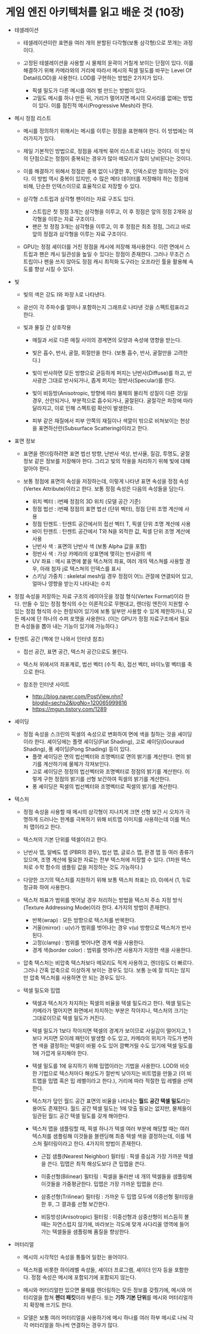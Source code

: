 # 게임 엔진 아키텍처를 읽고 배운 것 (10장)

- 테셀레이션  
  - 테셀레이션이란 표면을 여러 개의 분할된 다각형(보통 삼각형)으로 쪼개는 과정이다.

  - 고정된 테셀레이션을 사용할 시 물체의 윤곽이 거칠게 보이는 단점이 있다. 이를 해결하기 위해 카메라와의 거리에 따라서 메시의 픽셀 밀도를 바꾸는 Level Of Detail(LOD)을 사용한다. LOD를 구현하는 방법은 2가지가 있다.
    - 픽셀 밀도가 다른 메시를 여러 벌 만드는 방법이 있다.
    - 고밀도 메시를 하나 만든 뒤, 거리가 멀어지면 메시의 모서리를 없애는 방법이 있다. 이를 점진적 메시(Progressive Mesh)라 한다.

- 메시 정점 리스트  
  - 메시를 정의하기 위해서는 메시를 이루는 정점을 표현해야 한다. 이 방법에는 여러가지가 있다.

  - 제일 기본적인 방법으로, 정점을 세개씩 묶어 리스트로 나타는 것이다. 이 방식의 단점으로는 정점이 중복되는 경우가 많아 메모리가 많이 낭비된다는 것이다.

  - 이를 해결하기 위해서 정점은 중복 없이 나열한 후, 인덱스로만 정의하는 것이다. 이 방법 역시 중복이 있지만, 수 많은 메타 데이터를 저장해야 하는 정점에 비해, 단순한 인덱스이므로 효율적으로 저장할 수 있다.

  - 삼각형 스트립과 삼각형 팬이라는 자료 구조도 있다.
    - 스트립은 첫 정점 3개는 삼각형을 이루고, 이 후 정점은 앞의 정점 2개와 삼각형을 이루는 자료 구조이다.
    - 팬은 첫 정점 3개는 삼각형을 이루고, 이 후 정점은 최초 정점, 그리고 바로 앞의 정점과 삼각형을 이루는 자료 구조이다.

  - GPU는 정점 셰이더를 거친 정점을 캐시에 저장해 재사용한다. 이런 면에서 스트립과 팬은 캐시 일관성을 높일 수 있다는 장점이 존재한다. 그러나 무조건 스트립이나 팬을 쓰지 않아도 정점 캐시 최적화 도구라는 오프라인 툴을 활용해 속도를 향상 시킬 수 있다.
  
- 빛
  - 빛의 색은 강도 I와 파장 λ로 나타낸다.

  - 광선이 각 주파수를 얼마나 포함하는지 그래프로 나타낸 것을 스펙트럼표라고 한다.
  
  - 빛과 물질 간 상호작용
    - 매질과 서로 다른 매질 사이의 경계면의 모양과 속성에 영향을 받는다.

    - 빛은 흡수, 반사, 굴절, 회절만을 한다. (보통 흡수, 반사, 굴절만을 고려한다.)

    - 빛이 반사하면 모든 방향으로 균등하게 퍼지는 난반사(Diffuse)를 하고, 반사광은 그대로 반사되거나, 좁게 퍼지는 정반사(Specular)를 한다.

    - 빛이 비등방(Anisotropic, 방향에 따라 물체의 물리적 성질이 다른 것)일 경우, 산란되거나, 부분적으로 흡수되거나, 굴절된다. 굴절각은 파장에 따라 달라지고, 이로 인해 스펙트럼 확산이 발생한다.

    - 피부 같은 재질에서 피부 안쪽의 재질이나 색깔이 밖으로 비쳐보이는 현상을 표면하산란(Subsurface Scattering)이라고 한다.

- 표면 정보  
  - 표면을 렌더링하려면 표면 법선 방향, 난반사 색상, 반사율, 질감, 투명도, 굴절 정보 같은 정보를 저장해야 한다. 그리고 빛의 작용을 처리하기 위해 빛에 대해 알아야 한다.

  - 보통 정점에 표면의 속성을 저장하는데, 이렇게 나타낸 표면 속성을 정점 속성(Vertex Attribute)이라고 한다. 보통 정점 속성은 다음의 속성들을 담는다.
    - 위치 벡터 : i번째 정점의 3D 위치 (모델 공간 기준)
    - 정점 법선 : i번째 정점의 표면 법선 (단위 벡터), 정점 단위 조명 계산에 사용
    - 정점 탄젠트 : 탄젠트 공간에서의 접선 벡터 T, 픽셀 단위 조명 계산에 사용
    - 바이 탄젠트 : 탄젠트 공간에서 T와 N을 외적한 값, 픽셀 단위 조명 계산에 사용
    - 난반사 색 : 표면의 난반사 색 (보통 Alpha 값을 포함)
    - 정반사 색 : 가상 카메라의 상표면에 맺히는 반사광의 색
    - UV 좌표 : 메시 표면에 붙을 텍스쳐의 좌표, 여러 개의 텍스쳐를 사용할 경우, 아래 첨자 j로 텍스쳐의 인덱스를 표시
    - 스키닝 가중치 : skeletal mesh일 경우 정점이 어느 관절에 연결되어 있고, 얼마나 영향을 받는지 나타내는 수치

- 정점 속성을 저장하는 자료 구조의 레이아웃을 정점 형식(Vertex Format)이라 한다. 만들 수 있는 정점 형식의 수는 이론적으로 무핸대고, 렌더링 엔진이 지원할 수 있는 정점 형식의 수는 한정되어 있기에 보통 일부만 사용할 수 있게 제한하거나, 모든 메시에 단 하나의 수퍼 포맷을 사용한다. (이는 GPU가 정점 자료구조에서 필요한 속성들을 뽑아 내는 기능이 있기에 가능하다.)

- 탄젠트 공간 (책에 안 나와서 인터넷 참조)

  - 접선 공간, 표면 공간, 텍스처 공간으로도 불린다.
  - 텍스처 위에서의 좌표계로, 법선 벡터 (수직 축), 접선 벡터, 바이노멀 벡터를 축으로 한다.

  - 참조한 인터넷 사이트
    - <http://blog.naver.com/PostView.nhn?blogId=sechs2&logNo=120065999816>
    - <https://mgun.tistory.com/1289>

- 셰이딩
  - 정점 속성을 스크린의 픽셀의 속성으로 변화하여 면에 색을 칠하는 것을 셰이딩이라 한다. 셰이딩에는 플랫 셰이딩(Flat Shading), 고로 셰이딩(Gouraud Shading), 퐁 셰이딩(Pong Shading) 등이 있다.
    - 플랫 셰이딩은 면의 법선벡터와 조명벡터로 면의 밝기를 계산한다. 면의 밝기를 계산하기에 물체가 각져보인다.
    - 고로 셰이딩은 정정의 법선벡터와 조명벡터로 정점의 밝기를 계산한다. 이렇게 구한 정점의 밝기를 선형 보간하여 픽셀의 밝기를 계산한다.
    - 퐁 셰이딩은 픽셀의 법선벡터와 조명벡터로 픽셀의 밝기를 계산한다.

- 텍스처
  - 정점 속성을 사용할 때 메시의 삼각형이 지나치게 크면 선형 보간 시 오차가 극명하게 드러나는 한계를 극복하기 위해 비트맵 이미지를 사용하는데 이를 텍스처 맵이라고 한다.

  - 텍스처의 기본 단위를 텍셀이라고 한다.

  - 난반사 맵, 알베도 맵 (PBR의 경우), 법선 맵, 글로스 맵, 환경 맵 등 여러 종류가 있으며, 조명 계산에 필요한 자료는 전부 텍스처에 저장할 수 있다. (1차원 텍스처로 수학 함수의 샘플링 값을 저장하는 것도 가능하다.)

  - 다양한 크기의 텍스처를 지원하기 위해 보통 텍스처 좌표는 (0, 0)에서 (1, 1)로 정규화 하여 사용한다.

  - 텍스처 좌표가 범위를 벗어날 경우 처리하는 방법을 텍스처 주소 지정 방식(Texture Addressing Mode)이라 한다. 4가지의 방법이 존재한다.
    - 반복(wrap) : 모든 방향으로 텍스처를 반복한다.
    - 거울(mirror) : u(v)가 범위를 벗어나는 경우 v(u) 방향으로 텍스처가 반사된다.
    - 고정(clamp) : 범위를 벗어나면 경계 색을 사용한다.
    - 경계 색(border color) : 범위를 벗어나면 사용자가 지정한 색을 사용한다.

  - 압축 텍스처는 비압축 텍스처보다 메모리도 적게 사용하고, 렌더링도 더 빠르다. 그러나 간혹 압축으로 이상하게 보이는 경우도 있다. 보통 눈에 잘 띄지는 않지만 압축 텍스처를 사용하면 안 되는 경우도 있다.

  - 텍셀 밀도와 밉맵
    - 텍셀과 텍스처가 차지하는 픽셀의 비율을 텍셀 밀도라고 한다. 텍셀 밀도는 카메라가 멀어지면 화면에서 차지하는 부분은 작아지나, 텍스처의 크기는 그대로이므로 텍셀 밀도가 커진다.  
  
    - 텍셀 밀도가 1보다 작아지면 텍셀의 경계가 보이므로 사실감이 떨어지고, 1보다 커지면 모이레 패턴이 발생할 수도 있고, 카메라의 위치가 각도가 변하면 색을 결정하는 텍셀이 바뀔 수도 있어 깜빡거릴 수도 있기에 텍셀 밀도를 1에 가깝게 유지해야 한다.

    - 텍셀 밀도를 1에 유지하기 위해 밉맵이라는 기법을 사용한다. LOD와 비슷한 기법으로 텍스처마다 해상도가 절반씩 낮아지는 비트맵을 만들고 (이 비트맵을 밉맵 혹은 밉 레벨이라고 한다.), 거리에 따라 적절한 밉 레벨을 선택한다.

    - 텍스처가 덮인 월드 공간 표면의 비율을 나타내는 **월드 공간 텍셀 밀도**라는 용어도 존재한다. 월드 공간 텍셀 밀도는 1에 맞출 필요는 없지만, 물체들이 일관된 월드 공간 텍셀 밀도를 갖게 해야한다.

    - 텍스처 맵을 샘플링할 때, 픽셀 하나가 텍셀 여러 부분에 해당할 때는 여러 텍스처를 샘플링해 이것들을 블렌딩해 최종 텍셀 색을 결정하는데, 이를 텍스처 필터링이라고 한다. 4가지의 방법이 존재한다.

      - 근접 샘플(Nearest Neighbor) 필터링 : 픽셀 중심과 가장 가까운 텍셀을 쓴다. 밉맵은 최적 해상도보다 큰 밉맵을 쓴다.

      - 이중선형(Bilinear) 필터링 : 픽셀을 둘러싼 네 개의 텍셀들을 샘플링해 이것들을 가중평균한다. 밉맵은 가장 가까운 밉맵을 쓴다.

      - 삼중선형(Trilinear) 필터링 : 가까운 두 밉맵 모두에 이중선형 필터링을 한 후, 그 결과를 선형 보간한다.

      - 비등방성(Anisotropic) 필터링 : 이중선형과 삼중선형이 비스듬히 볼 때는 자연스럽지 않기에, 바라보는 각도에 맞게 사다리꼴 영역에 들어가는 텍셀들을 샘플링해 품질을 향상한다.

- 머터리얼
  - 메시의 시각적인 속성을 통틀어 일컫는 용어이다.

  - 텍스처를 비롯한 하이레벨 속성들, 셰이더 프로그램, 셰이더 인자 등을 포함한다. 정점 속성은 메시에 포함되기에 포함되지 않는다.

  - 메시와 머터리얼만 있으면 물체를 렌더링하는 모든 정보를 갖췄기에, 메시와 머터리얼을 합쳐 **렌더 패킷**이라 부른다. 또는 **기하 기본 단위**를 메시와 머터리얼까지 확장해 쓰기도 한다.

  - 모델은 보통 여러 머터리얼을 사용하기에 메시 하나를 여러 하부 메시로 나눠 각각 머터리얼을 하나씩 연결하는 경우가 많다.
  